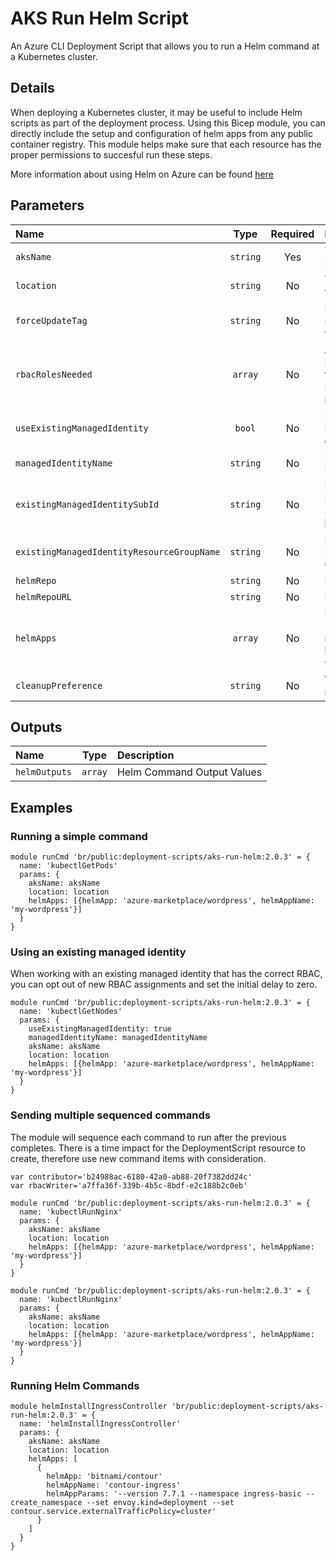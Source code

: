 # AKS Run Helm Script

An Azure CLI Deployment Script that allows you to run a Helm command at a Kubernetes cluster.

## Details

When deploying a Kubernetes cluster, it may be useful to include Helm scripts as part of the deployment process.
Using this Bicep module, you can directly include the setup and configuration of helm apps from any public container registry.
This module helps make sure that each resource has the proper permissions to succesful run these steps.

More information about using Helm on Azure can be found [here](https://docs.microsoft.com/en-us/azure/aks/quickstart-helm)

## Parameters

| Name                                       | Type     | Required | Description                                                                     |
| :----------------------------------------- | :------: | :------: | :------------------------------------------------------------------------------ |
| `aksName`                                  | `string` | Yes      | The name of the Azure Kubernetes Service                                        |
| `location`                                 | `string` | No       | The location to deploy the resources to                                         |
| `forceUpdateTag`                           | `string` | No       | How the deployment script should be forced to execute                           |
| `rbacRolesNeeded`                          | `array`  | No       | An array of Azure RoleIds that are required for the DeploymentScript resource   |
| `useExistingManagedIdentity`               | `bool`   | No       | Does the Managed Identity already exists, or should be created                  |
| `managedIdentityName`                      | `string` | No       | Name of the Managed Identity resource                                           |
| `existingManagedIdentitySubId`             | `string` | No       | For an existing Managed Identity, the Subscription Id it is located in          |
| `existingManagedIdentityResourceGroupName` | `string` | No       | For an existing Managed Identity, the Resource Group it is located in           |
| `helmRepo`                                 | `string` | No       | Public Helm Repo Name                                                           |
| `helmRepoURL`                              | `string` | No       | Public Helm Repo URL                                                            |
| `helmApps`                                 | `array`  | No       | Helm Apps {helmApp: 'azure-marketplace/wordpress', helmAppName: 'my-wordpress'} |
| `cleanupPreference`                        | `string` | No       | When the script resource is cleaned up                                          |

## Outputs

| Name          | Type    | Description                |
| :------------ | :-----: | :------------------------- |
| `helmOutputs` | `array` | Helm Command Output Values |

## Examples

### Running a simple command

```bicep
module runCmd 'br/public:deployment-scripts/aks-run-helm:2.0.3' = {
  name: 'kubectlGetPods'
  params: {
    aksName: aksName
    location: location
    helmApps: [{helmApp: 'azure-marketplace/wordpress', helmAppName: 'my-wordpress'}]
  }
}
```

### Using an existing managed identity

When working with an existing managed identity that has the correct RBAC, you can opt out of new RBAC assignments and set the initial delay to zero.

```bicep
module runCmd 'br/public:deployment-scripts/aks-run-helm:2.0.3' = {
  name: 'kubectlGetNodes'
  params: {
    useExistingManagedIdentity: true
    managedIdentityName: managedIdentityName
    aksName: aksName
    location: location
    helmApps: [{helmApp: 'azure-marketplace/wordpress', helmAppName: 'my-wordpress'}]
  }
}
```

### Sending multiple sequenced commands

The module will sequence each command to run after the previous completes. There is a time impact for the DeploymentScript resource to create, therefore use new command items with consideration.

```bicep
var contributor='b24988ac-6180-42a0-ab88-20f7382dd24c'
var rbacWriter='a7ffa36f-339b-4b5c-8bdf-e2c188b2c0eb'

module runCmd 'br/public:deployment-scripts/aks-run-helm:2.0.3' = {
  name: 'kubectlRunNginx'
  params: {
    aksName: aksName
    location: location
    helmApps: [{helmApp: 'azure-marketplace/wordpress', helmAppName: 'my-wordpress'}]
  }
}
```

```bicep
module runCmd 'br/public:deployment-scripts/aks-run-helm:2.0.3' = {
  name: 'kubectlRunNginx'
  params: {
    aksName: aksName
    location: location
    helmApps: [{helmApp: 'azure-marketplace/wordpress', helmAppName: 'my-wordpress'}]
  }
}
```

### Running Helm Commands

```bicep
module helmInstallIngressController 'br/public:deployment-scripts/aks-run-helm:2.0.3' = {
  name: 'helmInstallIngressController'
  params: {
    aksName: aksName
    location: location
    helmApps: [
      {
        helmApp: 'bitnami/contour'
        helmAppName: 'contour-ingress'
        helmAppParams: '--version 7.7.1 --namespace ingress-basic --create_namespace --set envoy.kind=deployment --set contour.service.externalTrafficPolicy=cluster'
      }
    ]
  }
}
```